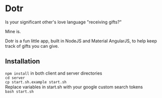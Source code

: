 # Dotr

Is your significant other's love language "receiving gifts?"

Mine is. 

Dotr is a fun little app, built in NodeJS and Material AngularJS, to help keep track of gifts you can give.

## Installation
`npm install` in both client and server directories  
`cd server`  
`cp start.sh.example start.sh`  
Replace variables in start.sh with your google custom search tokens  
`bash start.sh`  